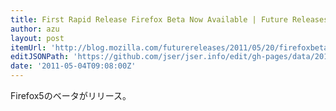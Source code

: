 ```yaml
---
title: First Rapid Release Firefox Beta Now Available | Future Releases
author: azu
layout: post
itemUrl: 'http://blog.mozilla.com/futurereleases/2011/05/20/firefoxbeta/'
editJSONPath: 'https://github.com/jser/jser.info/edit/gh-pages/data/2011/05/index.json'
date: '2011-05-04T09:08:00Z'
---
```

Firefox5のベータがリリース。
